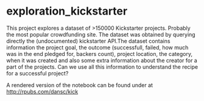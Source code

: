 # exploration_kickstarter

This project explores a dataset of >150000 Kickstarter projects. Probably the most popular crowdfunding site. The dataset was obtained by querying directly the (undocumented) kickstarter API.The dataset contains information the project goal, the outcome (successfull, failed, how much was in the end pledged for, backers count), project location, the category, when it was created and also some extra information about the creator for a part of the projects. Can we use all this information to understand the recipe for a successful project?

A rendered version of the notebook can be found under at http://rpubs.com/dansc/kick
